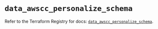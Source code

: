 # `data_awscc_personalize_schema`

Refer to the Terraform Registry for docs: [`data_awscc_personalize_schema`](https://registry.terraform.io/providers/hashicorp/awscc/0.70.0/docs/data-sources/personalize_schema).
